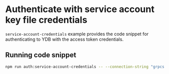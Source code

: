 # Authenticate with service account key file credentials

`service-account-credentials` example provides the code snippet for authenticating to YDB with the access token credentials.

## Running code snippet
```bash
npm run auth:service-account-credentials -- --connection-string "grpcs://endpoint/?database=database" --service-account-key-file "service account file path"
```
